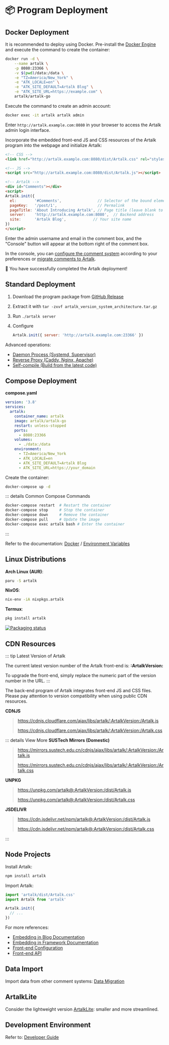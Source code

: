 # 📦 Program Deployment

## Docker Deployment

It is recommended to deploy using Docker. Pre-install the [Docker Engine](https://docs.docker.com/engine/install/) and execute the command to create the container:

```bash
docker run -d \
    --name artalk \
    -p 8080:23366 \
    -v $(pwd)/data:/data \
    -e "TZ=America/New_York" \
    -e "ATK_LOCALE=en" \
    -e "ATK_SITE_DEFAULT=Artalk Blog" \
    -e "ATK_SITE_URL=https://example.com" \
    artalk/artalk-go
```

Execute the command to create an admin account:

```bash
docker exec -it artalk artalk admin
```

Enter `http://artalk.example.com:8080` in your browser to access the Artalk admin login interface.

Incorporate the embedded front-end JS and CSS resources of the Artalk program into the webpage and initialize Artalk:

<!-- prettier-ignore-start -->

```html
<!-- CSS -->
<link href="http://artalk.example.com:8080/dist/Artalk.css" rel="stylesheet" />

<!-- JS -->
<script src="http://artalk.example.com:8080/dist/Artalk.js"></script>

<!-- Artalk -->
<div id="Comments"></div>
<script>
Artalk.init({
  el:        '#Comments',                // Selector of the bound element
  pageKey:   '/post/1',                  // Permalink
  pageTitle: 'About Introducing Artalk', // Page title (leave blank to auto-fetch)
  server:    'http://artalk.example.com:8080',  // Backend address
  site:      'Artalk Blog',            // Your site name
})
</script>
```
<!-- prettier-ignore-end -->

Enter the admin username and email in the comment box, and the "Console" button will appear at the bottom right of the comment box.

In the console, you can [configure the comment system](./backend/config.md) according to your preferences or [migrate comments to Artalk](./transfer.md).

🥳 You have successfully completed the Artalk deployment!

## Standard Deployment

1. Download the program package from [GitHub Release](https://github.com/ArtalkJS/Artalk/releases)
2. Extract it with `tar -zxvf artalk_version_system_architecture.tar.gz`
3. Run `./artalk server`
4. Configure

   ```js
   Artalk.init({ server: 'http://artalk.example.com:23366' })
   ```

Advanced operations:

- [Daemon Process (Systemd, Supervisor)](./backend/daemon.md)
- [Reverse Proxy (Caddy, Nginx, Apache)](./backend/reverse-proxy.md)
- [Self-compile (Build from the latest code)](../develop/contributing.md)

## Compose Deployment

**compose.yaml**

```yaml
version: '3.8'
services:
  artalk:
    container_name: artalk
    image: artalk/artalk-go
    restart: unless-stopped
    ports:
      - 8080:23366
    volumes:
      - ./data:/data
    environment:
      - TZ=America/New_York
      - ATK_LOCALE=en
      - ATK_SITE_DEFAULT=Artalk Blog
      - ATK_SITE_URL=https://your_domain
```

Create the container:

```bash
docker-compose up -d
```

::: details Common Compose Commands

```bash
docker-compose restart  # Restart the container
docker-compose stop     # Stop the container
docker-compose down     # Remove the container
docker-compose pull     # Update the image
docker-compose exec artalk bash # Enter the container
```

:::

Refer to the documentation: [Docker](./backend/docker.md) / [Environment Variables](./env.md)

## Linux Distributions

**Arch Linux (AUR)**:

```bash
paru -S artalk
```

**NixOS**:

```bash
nix-env -iA nixpkgs.artalk
```

**Termux**:

```bash
pkg install artalk
```

[![Packaging status](https://repology.org/badge/vertical-allrepos/artalk.svg)](https://repology.org/project/artalk/versions)

## CDN Resources

::: tip Latest Version of Artalk

The current latest version number of the Artalk front-end is: **:ArtalkVersion:**

To upgrade the front-end, simply replace the numeric part of the version number in the URL.
:::

The back-end program of Artalk integrates front-end JS and CSS files. Please pay attention to version compatibility when using public CDN resources.

**CDNJS**

> <https://cdnjs.cloudflare.com/ajax/libs/artalk/:ArtalkVersion:/Artalk.js>
>
> <https://cdnjs.cloudflare.com/ajax/libs/artalk/:ArtalkVersion:/Artalk.css>

::: details View More
**SUSTech Mirrors (Domestic)**

> <https://mirrors.sustech.edu.cn/cdnjs/ajax/libs/artalk/:ArtalkVersion:/Artalk.js>
>
> <https://mirrors.sustech.edu.cn/cdnjs/ajax/libs/artalk/:ArtalkVersion:/Artalk.css>

**UNPKG**

> <https://unpkg.com/artalk@:ArtalkVersion:/dist/Artalk.js>
>
> <https://unpkg.com/artalk@:ArtalkVersion:/dist/Artalk.css>

**JSDELIVR**

> <https://cdn.jsdelivr.net/npm/artalk@:ArtalkVersion:/dist/Artalk.js>
>
> <https://cdn.jsdelivr.net/npm/artalk@:ArtalkVersion:/dist/Artalk.css>

:::

## Node Projects

Install Artalk:

```bash
npm install artalk
```

Import Artalk:

```js
import 'artalk/dist/Artalk.css'
import Artalk from 'artalk'

Artalk.init({
  // ...
})
```

For more references:

- [Embedding in Blog Documentation](../develop/import-blog.md)
- [Embedding in Framework Documentation](../develop/import-framework.md)
- [Front-end Configuration](./frontend/config.md)
- [Front-end API](../develop/fe-api.md)

## Data Import

Import data from other comment systems: [Data Migration](./transfer.md)

## ArtalkLite

Consider the lightweight version [ArtalkLite](./frontend/artalk-lite.md): smaller and more streamlined.

## Development Environment

Refer to: [Developer Guide](https://github.com/ArtalkJS/Artalk/blob/master/CONTRIBUTING.md)
